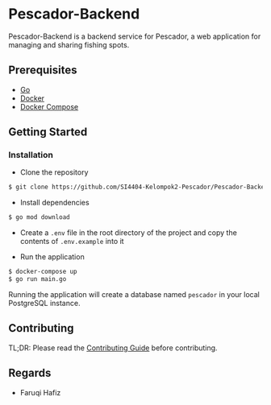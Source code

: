 # Pescador-Backend

Pescador-Backend is a backend service for Pescador, a web application for managing and sharing fishing spots.

## Prerequisites

- [Go](https://golang.org/dl/)
- [Docker](https://docs.docker.com/install/)
- [Docker Compose](https://docs.docker.com/compose/install/)

## Getting Started

### Installation

- Clone the repository

```bash
$ git clone https://github.com/SI4404-Kelompok2-Pescador/Pescador-Backend.git
```

- Install dependencies

```bash
$ go mod download
```

- Create a `.env` file in the root directory of the project and copy the contents of `.env.example` into it

- Run the application

```bash
$ docker-compose up
$ go run main.go
```

Running the application will create a database named `pescador` in your local PostgreSQL instance.

## Contributing
TL;DR: Please read the [Contributing Guide](CONTRIBUTING.md) before contributing.

## Regards
- Faruqi Hafiz 